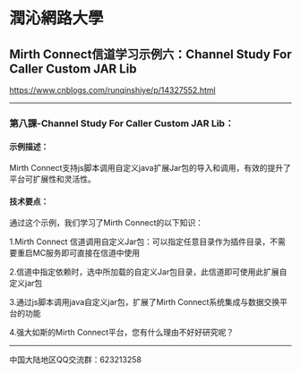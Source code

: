 # 潤沁網路大學
  
## Mirth Connect信道学习示例六：Channel Study For Caller Custom JAR Lib

https://www.cnblogs.com/runqinshiye/p/14327552.html
 
* * *

### 第八課-Channel Study For Caller Custom JAR Lib：  

#### 示例描述：  

Mirth Connect支持js脚本调用自定义java扩展Jar包的导入和调用，有效的提升了平台可扩展性和灵活性。

#### 技术要点：  

通过这个示例，我们学习了Mirth Connect的以下知识：    

1.Mirth Connect 信道调用自定义Jar包：可以指定任意目录作为插件目录，不需要重启MC服务即可直接在信道中使用    

2.信道中指定依赖时，选中所加载的自定义Jar包目录，此信道即可使用此扩展自定义jar包  

3.通过js脚本调用java自定义jar包，扩展了Mirth Connect系统集成与数据交换平台的功能  

4.强大如斯的Mirth Connect平台，您有什么理由不好好研究呢？  


* * *  

中国大陆地区QQ交流群：623213258  
 
